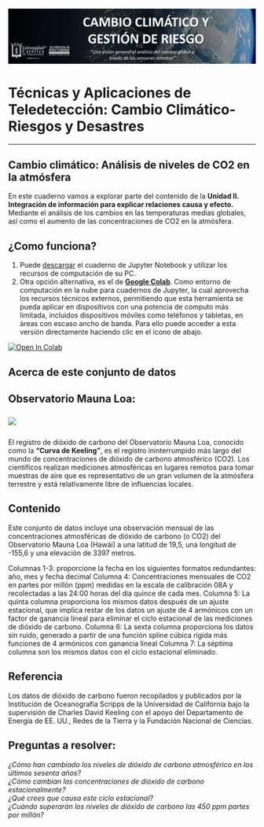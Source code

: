 <p><center> <img src="Img/logo_heat.png" width="1000"/> </p></center>

# Técnicas y Aplicaciones de Teledetección: Cambio Climático-Riesgos y Desastres

***

## Cambio climático: Análisis de niveles de CO2 en la atmósfera
En este cuaderno vamos a explorar parte del contenido de la **Unidad II. Integración de información para explicar relaciones causa y efecto.** Mediante el análisis de los cambios en las temperaturas medias globales, así como el aumento de las concentraciones de CO2 en la atmósfera.

## ¿Como funciona?
1. Puede [descargar](Analysis_of_CO2_levels_in_the_atmosphere.ipynb) el cuaderno de Jupyter Notebook y utilizar los recursos de computación de su PC. 
2. Otra opción alternativa, es el de [**Google Colab**]( https://colab.research.google.com). Como entorno de computación en la nube para cuadernos de Jupyter, la cual aprovecha los recursos técnicos externos, permitiendo que esta herramienta se pueda aplicar en dispositivos con una potencia de computo más limitada, incluidos dispositivos móviles como teléfonos y tabletas, en áreas con escaso ancho de banda. Para ello puede acceder a esta versión directamente haciendo clic en el icono de abajo.

[![Open In Colab](https://colab.research.google.com/assets/colab-badge.svg)](https://colab.research.google.com/github/Alexanderariza/Analisis_nivel_CO2_-atm-sfera/blob/main/Colab/An%C3%A1lisis_nivel_CO2_en_la_atmosfera.ipynb)

## Acerca de este conjunto de datos
## Observatorio Mauna Loa:<p><left> <img src="https://upload.wikimedia.org/wikipedia/commons/6/6b/Mauna_Loa_Solar_Observatory.jpg" width="150"/> </p></left> 
El registro de dióxido de carbono del Observatorio Mauna Loa, conocido como la **“Curva de Keeling”**, es el registro ininterrumpido más largo del mundo de concentraciones de dióxido de carbono atmosférico (CO2). Los científicos realizan mediciones atmosféricas en lugares remotos para tomar muestras de aire que es representativo de un gran volumen de la atmósfera terrestre y está relativamente libre de influencias locales.

## Contenido
Este conjunto de datos incluye una observación mensual de las concentraciones atmosféricas de dióxido de carbono (o CO2) del Observatorio Mauna Loa (Hawái) a una latitud de 19,5, una longitud de -155,6 y una elevación de 3397 metros.

Columnas 1-3: proporcione la fecha en los siguientes formatos redundantes: año, mes y fecha decimal
Columna 4: Concentraciones mensuales de CO2 en partes por millón (ppm) medidas en la escala de calibración 08A y recolectadas a las 24:00 horas del día quince de cada mes.
Columna 5: La quinta columna proporciona los mismos datos después de un ajuste estacional, que implica restar de los datos un ajuste de 4 armónicos con un factor de ganancia lineal para eliminar el ciclo estacional de las mediciones de dióxido de carbono.
Columna 6: La sexta columna proporciona los datos sin ruido, generado a partir de una función spline cúbica rígida más funciones de 4 armónicos con ganancia lineal
Columna 7: La séptima columna son los mismos datos con el ciclo estacional eliminado.
## Referencia
Los datos de dióxido de carbono fueron recopilados y publicados por la Institución de Oceanografía Scripps de la Universidad de California bajo la supervisión de Charles David Keeling con el apoyo del Departamento de Energía de EE. UU., Redes de la Tierra y la Fundación Nacional de Ciencias.

## Preguntas a resolver:
<i>¿Cómo han cambiado los niveles de dióxido de carbono atmosférico en los últimos sesenta años?<br> 
¿Cómo cambian las concentraciones de dióxido de carbono estacionalmente?<br> 
¿Qué crees que causa este ciclo estacional?<br> 
¿Cuándo superarán los niveles de dióxido de carbono las 450 ppm partes por millón?<br>
